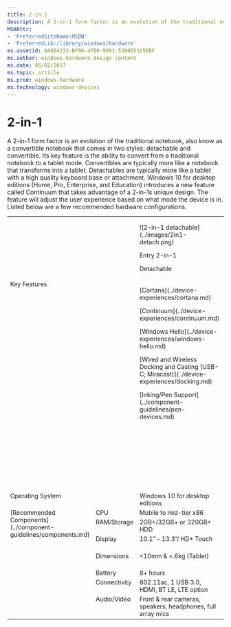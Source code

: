 ```yaml
---
title: 2-in-1
description: A 2-in-1 form factor is an evolution of the traditional notebook, also know as a convertible notebook that comes in two styles detachable and convertible. Its key feature is the ability to convert from a traditional notebook to a tablet mode.
MSHAttr:
- 'PreferredSiteName:MSDN'
- 'PreferredLib:/library/windows/hardware'
ms.assetid: AA864232-BF96-4FE0-9981-5380E5325EBF
ms.author: windows-hardware-design-content
ms.date: 05/02/2017
ms.topic: article
ms.prod: windows-hardware
ms.technology: windows-devices
---
```


# 2-in-1


A 2-in-1 form factor is an evolution of the traditional notebook, also know as a convertible notebook that comes in two styles: detachable and convertible. Its key feature is the ability to convert from a traditional notebook to a tablet mode. Convertibles are typically more like a notebook that transforms into a tablet. Detachables are typically more like a tablet with a high quality keyboard base or attachment. Windows 10 for desktop editions (Home, Pro, Enterprise, and Education) introduces a new feature called Continuum that takes advantage of a 2-in-1s unique design. The feature will adjust the user experience based on what mode the device is in. Listed below are a few recommended hardware configurations.
<table>
<tbody valign="top">
<tr>
<td colspan="2"/>
<td>
<p>
![2-in-1 detachable](../images/2in1-detach.png)
</p>
<p>
Entry 2-in-1
</p>
<p>
Detachable
</p>
</td>
<td>
<p>
![mainstream 2-in-1](../images/2in1.png)
</p>
<p>
Mainstream 2-in-1
</p>
</td>
<td>
<p>
![premium 2-in-1](../images/2in1.png)
</p>
<p>
Premium 2-in-1
</p>
</td>
</tr>
<tr>
<td colspan="2">
Key Features
</td>
<td>
<p>
[Cortana](../device-experiences/cortana.md)
</p>
<p>
[Continuum](../device-experiences/continuum.md)
</p>
<p>
[Windows Hello](../device-experiences/windows-hello.md)
</p>
<p>
[Wired and Wireless Docking and Casting (USB-C; Miracast)](../device-experiences/docking.md)
</p>
<p>
[Inking/Pen Support](../component-guidelines/pen-devices.md)
</p>
</td>
<td>
<p>
[Cortana](../device-experiences/cortana.md)
</p>
<p>
[Continuum](../device-experiences/continuum.md)
</p>
<p>
[Windows Hello](../device-experiences/windows-hello.md)
</p>
<p>
[Wired and Wireless Docking and Casting (USB-C; Miracast)](../device-experiences/docking.md)
</p>
<p>
[Inking/Pen Support](../component-guidelines/pen-devices.md)
</p>
</td>
<td>
<p>
[Cortana](../device-experiences/cortana.md)
</p>
<p>
[Continuum](../device-experiences/continuum.md)
</p>
<p>
[Windows Hello](../device-experiences/windows-hello.md)
</p>
<p>
[Long battery life (12+ hours)](../component-guidelines/battery.md)
</p>
<p>
[Wired and Wireless Docking and Casting (USB-C; Miracast)](../device-experiences/docking.md)
</p>
<p>
[Inking/Pen Support](../component-guidelines/pen-devices.md)
</p>
<p>
[Precision Touchpad](../component-guidelines/precision-touchpad-devices.md)
</p>
</td>
</tr>
<tr>
<td colspan="2">
Operating System
</td>
<td>
Windows 10 for desktop editions
</td>
<td>
Windows 10 for desktop editions
</td>
<td>
Windows 10 for desktop editions
</td>
</tr>
<tr>
<td rowspan="7">
[Recommended Components](../component-guidelines/components.md)
</td>
<td>
CPU
</td>
<td>
Mobile to mid-tier x86
</td>
<td>
Mid-range x86
</td>
<td>
Premium x86
</td>
</tr>
<tr>
<td>
RAM/Storage
</td>
<td>
2GB+/32GB+ or 320GB+ HDD
</td>
<td>
4GB+ / 32GB+ with SD slot
</td>
<td>
4-16GB / 64GB- 1TB SSD
</td>
</tr>
<tr>
<td>
Display
</td>
<td>
10.1” – 13.3”/ HD+ Touch
</td>
<td>
10.1-12.5” / FHD+
</td>
<td>
11.6”-14” / FHD-4K / Touch
</td>
</tr>
<tr>
<td>
Dimensions
</td>
<td>
&lt;10mm & &lt;.6kg (Tablet)
</td>
<td>
&lt;18mm & &lt;1.36kgs w/ keyboard
</td>
<td>
&lt;16mm & &lt;1.36kg (combined w/ keyboard)
</td>
</tr>
<tr>
<td>
Battery
</td>
<td>
8+ hours
</td>
<td>
8+ hours
</td>
<td>
12+ hours
</td>
</tr>
<tr>
<td>
Connectivity
</td>
<td>
802.11ac, 1 USB 3.0, HDMI, BT LE, LTE option
</td>
<td>
802.11ac, USB 3.0, HDMI, BT LE, NFC, LTE option
</td>
<td>
802.11ac, 2+ USB 3.x, BT LE, LTE option
</td>
</tr>
<tr>
<td>
Audio/Video
</td>
<td>
Front & rear cameras, speakers, headphones, full array mics
</td>
<td>
Front & rear cameras, speakers, headphones, full array mics
</td>
<td>
Stereo Speaker, full array microphones, HD Webcam
</td>
</tr>
</tbody>
</table>

 

 






